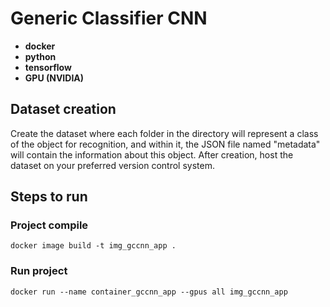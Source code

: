 # Generic Classifier CNN

- **docker**
- **python**
- **tensorflow**
- **GPU (NVIDIA)**

## Dataset creation

Create the dataset where each folder in the directory will represent a class of the object for recognition, and within it, the JSON file named "metadata" will contain the information about this object. After creation, host the dataset on your preferred version control system.

## Steps to run

### Project compile

 ```
docker image build -t img_gccnn_app .
```

### Run project

 ```
docker run --name container_gccnn_app --gpus all img_gccnn_app
```